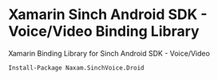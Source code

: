 # Xamarin Sinch Android SDK - Voice/Video Binding Library
Xamarin Binding Library for Sinch Android SDK - Voice/Video

```
Install-Package Naxam.SinchVoice.Droid
```